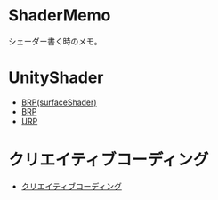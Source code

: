 # ShaderMemo
シェーダー書く時のメモ。

# UnityShader
* [BRP(surfaceShader)](https://github.com/ayaha401/ShaderMemo/wiki/BRP%28surfaceShader%29)
* [BRP](https://github.com/ayaha401/ShaderMemo/wiki/BRP)
* [URP](https://github.com/ayaha401/ShaderMemo/wiki/URP)

# クリエイティブコーディング
* [クリエイティブコーディング](https://github.com/ayaha401/ShaderMemo/wiki/%E3%82%AF%E3%83%AA%E3%82%A8%E3%82%A4%E3%83%86%E3%82%A3%E3%83%96%E3%82%B3%E3%83%BC%E3%83%87%E3%82%A3%E3%83%B3%E3%82%B0)
